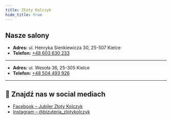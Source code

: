 ```yaml
---
title: Złoty Kolczyk
hide_title: true
---
```


## Nasze salony

- **Adres:** ul. Henryka Sienkiewicza 30, 25-507 Kielce  
- **Telefon:** [+48 603 630 233](tel:+48603630233)

---

- **Adres:** ul. Wesoła 36, 25-305 Kielce  
- **Telefon:** [+48 504 493 926](tel:+48504493926)

---

## 🔗 Znajdź nas w social mediach
- [Facebook – Jubiler Złoty Kolczyk](https://www.facebook.com/p/Jubiler-Z%C5%82oty-Kolczyk-100063722314827/)
- [Instagram – @bizuteria_zlotykolczyk](https://www.instagram.com/bizuteria_zlotykolczyk/)
